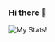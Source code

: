 ### Hi there 👋
![My Stats!](https://github-readme-stats.vercel.app/api?username=everypizza1&show_icons=true&bg_color=DEG,fa9372,e67097&title_color=fff&text_color=fff)
<!--
**derryktutt/derryktutt** is a ✨ _special_ ✨ repository because its `README.md` (this file) appears on your GitHub profile.

Here are some ideas to get you started:

- 🔭 I’m currently working on ...
- 🌱 I’m currently learning ...
- 👯 I’m looking to collaborate on ...
- 🤔 I’m looking for help with ...
- 💬 Ask me about ...
- 📫 How to reach me: ...
- 😄 Pronouns: ...
- ⚡ Fun fact: ...
-->
